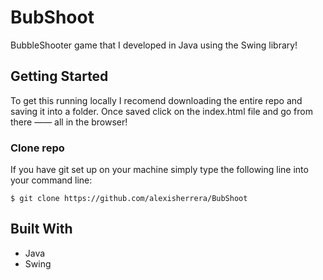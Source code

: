 # BubShoot
BubbleShooter game that I developed in Java using the Swing library! 

## Getting Started

To get this running locally I recomend downloading the entire repo and saving it into a folder. Once saved click on the index.html file and go from there —— all in the browser! 

### Clone repo

If you have git set up on your machine simply type the following line into your command line:

```
$ git clone https://github.com/alexisherrera/BubShoot
```

## Built With

* Java
* Swing
